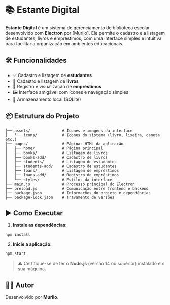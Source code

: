 # 📚 Estante Digital

**Estante Digital** é um sistema de gerenciamento de biblioteca escolar desenvolvido com **Electron** por [Murilo]. Ele permite o cadastro e a listagem de estudantes, livros e empréstimos, com uma interface simples e intuitiva para facilitar a organização em ambientes educacionais.

## 🛠 Funcionalidades

- ✅ Cadastro e listagem de **estudantes**
- 📘 Cadastro e listagem de **livros**
- 🔄 Registro e visualização de **empréstimos**
- 🖼 Interface amigável com ícones e navegação simples
- 💾 Armazenamento local (SQLite)

## 📦 Estrutura do Projeto

```plaintext
├── assets/              # Ícones e imagens da interface
│   └── icons/           # Ícones do sistema (livro, lixeira, caneta etc.)
├── pages/               # Páginas HTML da aplicação
│   ├── home/            # Página principal
│   ├── books/           # Listagem de livros
│   ├── books-add/       # Cadastro de livros
│   ├── students/        # Listagem de estudantes
│   ├── students-add/    # Cadastro de estudantes
│   ├── loans/           # Listagem de empréstimos
│   ├── loans-add/       # Registro de empréstimos
│   └── styles/          # Estilos da interface
├── main.js              # Processo principal do Electron
├── preload.js           # Comunicação entre frontend e backend
├── package.json         # Informações do projeto e dependências
├── package-lock.json    # Travamento de versões
````

## ▶️ Como Executar

1. **Instale as dependências:**

```bash
npm install
```

2. **Inicie a aplicação:**

```bash
npm start
```

> ⚠️ Certifique-se de ter o **Node.js** (versão 14 ou superior) instalado em sua máquina.

## 👨‍💻 Autor

Desenvolvido por **Murilo**.
